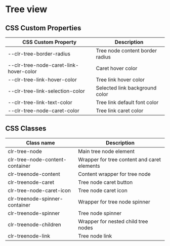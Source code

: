 # Tree view

## CSS Custom Properties

| CSS Custom Property                    | Description                     |
| -------------------------------------- | ------------------------------- |
| --clr-tree-border-radius               | Tree node content border radius |
| --clr-tree-node-caret-link-hover-color | Caret hover color               |
| --clr-tree-link-hover-color            | Tree link hover color           |
| --clr-tree-link-selection-color        | Selected link background color  |
| --clr-tree-link-text-color             | Tree link default font color    |
| --clr-tree-node-caret-color            | Tree link caret color           |

## CSS Classes

| Class name                      | Description                                 |
| ------------------------------- | ------------------------------------------- |
| clr-tree-node                   | Main tree node element                      |
| clr-tree-node-content-container | Wrapper for tree content and caret elements |
| clr-treenode-content            | Content wrapper for tree node               |
| clr-treenode-caret              | Tree node caret button                      |
| clr-tree-node-caret-icon        | Tree node caret icon                        |
| clr-treenode-spinner-container  | Wrapper for tree node spinner               |
| clr-treenode-spinner            | Tree node spinner                           |
| clr-treenode-children           | Wrapper for nested child tree nodes         |
| clr-treenode-link               | Tree node link                              |
